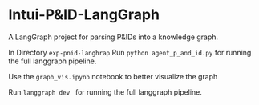 # Intui-P&ID-LangGraph

A LangGraph project for parsing P&IDs into a knowledge graph.

In Directory `exp-pnid-langhrap`
Run ` python agent_p_and_id.py ` for running the full langgraph pipeline. 

Use the `graph_vis.ipynb` notebook to better visualize the graph

Run `langgraph dev ` for running the full langgraph pipeline. 

